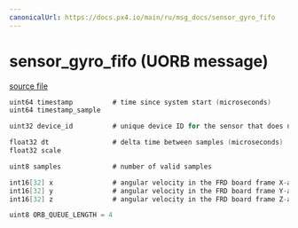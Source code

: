 ```yaml
---
canonicalUrl: https://docs.px4.io/main/ru/msg_docs/sensor_gyro_fifo
---
```


# sensor_gyro_fifo (UORB message)



[source file](https://github.com/PX4/PX4-Autopilot/blob/release/1.13/msg/sensor_gyro_fifo.msg)

```c
uint64 timestamp          # time since system start (microseconds)
uint64 timestamp_sample

uint32 device_id          # unique device ID for the sensor that does not change between power cycles

float32 dt                # delta time between samples (microseconds)
float32 scale

uint8 samples             # number of valid samples

int16[32] x               # angular velocity in the FRD board frame X-axis in rad/s
int16[32] y               # angular velocity in the FRD board frame Y-axis in rad/s
int16[32] z               # angular velocity in the FRD board frame Z-axis in rad/s

uint8 ORB_QUEUE_LENGTH = 4

```
